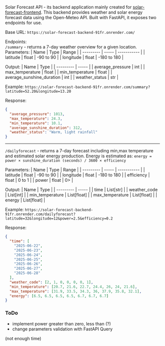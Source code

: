 Solar Forecast API - its backend application mainly created for [solar-forecast-frontend](https://github.com/Biotr/solar-forecast-frontend). 
This backend provides weather and solar energy forecast data using the Open-Meteo API.
Built with FastAPI, it exposes two endpoints for use.

Base URL:
`https://solar-forecast-backend-91fr.onrender.com/`

Endpoints: <br/>
`/summary` - returns a 7-day weather overview for a given location.
Parameters:
| Name      | Type  | Range       |
| --------- | ----- | ----------- |
| latitude  | float | -90 to 90   |
| longitude | float | -180 to 180 |

Output:
| Name      | Type  |
| --------- | ----- |
| average_pressure |  int  |
| max_temperature | float |
| min_temperature |  float  |
| average_sunshine_duration | int |
| weather_status | str |

Example:
`https://solar-forecast-backend-91fr.onrender.com/summary?latitude=52.20&longitude=13.20`

Response:
```json
{
  "average_pressure": 1013,
  "max_temperature": 24.3,
  "min_temperature": 10.1,
  "average_sunshine_duration": 312,
  "weather_status": "Warm, light rainfall"
}
```
---

`/dailyforecast` - returns a 7-day forecast including min,max temperature and estimated solar energy production.
Energy is estimated as:
`energy = power × sunshine_duration (seconds) / 3600 × efficiency`

Parameters:
| Name      | Type  | Range       |
| --------- | ----- | ----------- |
| latitude  | float | -90 to 90   |
| longitude | float | -180 to 180 |
| efficiency  | float | 0 to 1   |
| power | float | 0> |

Output:
| Name      | Type  |
| --------- | ----- |
| time  | List[str] |
| weather_code | List[int] |
| min_temperature  | List[float] |
| max_temperature | List[float] |
| energy | List[float] |

Example:
`https://solar-forecast-backend-91fr.onrender.com/dailyforecast?latitude=32&longitude=12&power=2.5&efficiency=0.2`

Response:
```json
{
  "time": [
    "2025-06-22",
    "2025-06-23",
    "2025-06-24",
    "2025-06-25",
    "2025-06-26",
    "2025-06-27",
    "2025-06-28"
  ],
  "weather_code": [2, 1, 0, 0, 0, 0, 1],
  "min_temperature": [20.7, 21.6, 22.7, 24.4, 26, 24, 21.6],
  "max_temperature": [31.9, 33.5, 34.3, 36, 37.9, 35.8, 32.1],
  "energy": [6.5, 6.5, 6.5, 6.5, 6.7, 6.7, 6.7]
}
```

### ToDo
- implement power greater than zero, less than (?)
- change parameters validation with FastAPI Query


(not enough time)
